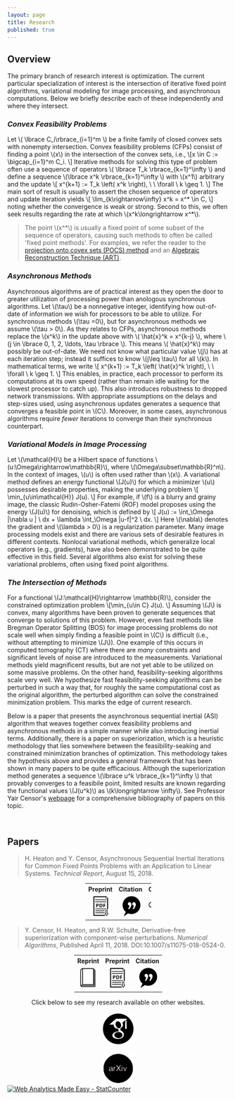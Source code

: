 ```yaml
---
layout: page
title: Research
published: true
---
```

## Overview ##
  The primary branch of research interest is optimization. 
  The current particular specialization of interest is the intersection of iterative fixed point algorithms, variational modeling for image processing, and asynchronous computations. Below we briefly describe each of these independently and where they intersect.
  
### *Convex Feasibility Problems* ###
Let \\( \lbrace C_i\rbrace_{i=1}^m \\) be a finite family of closed convex sets with nonempty intersection.  Convex feasibility problems (CFPs) consist of finding a point \\(x\\) in the intersection of the convex sets, i.e.,
  \\[x \in C := \bigcap_{i=1}^m C_i. \\]
Iterative methods for solving this type of problem often use a sequence of operators \\( \lbrace T_k \rbrace_{k=1}^\infty \\) and define a sequence \\(\lbrace x^k \rbrace_{k=1}^\infty \\) with \\(x^1\\) arbitrary and the update
 \\[ x^{k+1} := T_k \left( x^k \right), \ \ \forall \ k \geq 1. \\]
The main sort of result is usually to assert the chosen sequence of operators and update iteration yields
\\[ \lim_{k\rightarrow\infty} x^k = x^* \in C, \\]
noting whether the convergence is weak or strong. Second to this, we often seek results regarding the rate at which \\(x^k\longrightarrow x^*\\). 

> The point \\(x^*\\) is usually a fixed point of some subset of the sequence of operators, causing such methods to often be called 'fixed point methods'. For examples, we refer the reader to the [projection onto covex sets (POCS) method](https://en.wikipedia.org/wiki/Projections_onto_convex_sets) and an [Algebraic Reconstruction Technique (ART)](https://en.wikipedia.org/wiki/Algebraic_reconstruction_technique).
  
### *Asynchronous Methods* ###
Asynchronous algorithms are of practical interest as they open the door to greater utilization of processing power than anologous synchronous algorithms. Let \\(\tau\\) be a nonnegative integer, identifying how out-of-date of information we wish for processors to be able to utilize. For synchronous methods \\(\tau =0\\), but for asynchronous methods we assume \\(\tau > 0\\). As they relates to CFPs, asynchronous methods replace the \\(x^k\\) in the update above with \\( \hat{x}^k = x^{k-j} \\),  where \\(j \in \lbrace 0, 1, 2, \ldots, \tau \rbrace \\). This means \\( \hat{x}^k\\) may possibly be out-of-date. We need not know what particular value \\(j\\) has at each iteration step; instead it suffices to know \\(j\leq \tau\\) for all \\(k\\). In mathematical terms, we write
 \\[ x^{k+1} := T_k \left( \hat{x}^k \right), \ \ \forall \ k \geq 1. \\]
This enables, in practice, each processor to perform its computations at its own speed (rather than remain idle waiting for the slowest processor to catch up). This also introduces robustness to dropped network transmissions. With appropriate assumptions on the delays and step-sizes used, using asynchronous updates generates a sequence that converges a feasible point in \\(C\\). Moreover, in some cases, asynchronous algorithms require _fewer_ iterations to converge than their synchronous counterpart.

### *Variational Models in Image Processing* ###
Let \\(\mathcal{H}\\) be a Hilbert space of functions  \\(u:\Omega\rightarrow\mathbb{R}\\), where \\(\Omega\subset\mathbb{R}^n\\). In the context of images, \\(u\\) is often used rather than \\(x\\). A variational method defines an energy functional \\(J(u)\\) for which a minimizer \\(u\\) possesses desirable properties, making the underlying problem
\\[ \min_{u\in\mathcal{H}} J(u). \\]
For example, if \\(f\\) is a blurry and grainy image, the classic Rudin-Osher-Fatemi (ROF) model proposes using the energy  \\(J(u)\\) for denoising, which is defined by
  \\[ J(u) := \int_\Omega |\nabla u | \ dx + \lambda \int_\Omega |u-f|^2 \ dx. \\] 
Here \\(\nabla\\) denotes the gradient and \\(\lambda > 0\\) is a regularization parameter. Many image processing models exist and there are various sets of desirable features in different contexts. Nonlocal variational methods, which generalize local operators (e.g., gradients), have also been demonstrated to be quite effective in this field. Several algorithms also exist for solving these variational problems, often using fixed point algorithms.

### *The Intersection of Methods* ###
For a functional \\(J:\mathcal{H}\rightarrow \mathbb{R}\\), consider the constrained optimization problem
\\[\min_{u\in C} J(u). \\]
Assuming \\(J\\) is convex, many algorithms have been proven to generate sequences that converge to solutions of this problem. However, even fast methods like Bregman Operator Splitting (BOS) for image processing problems do not scale well when simply finding a feasible point in \\(C\\) is difficult (i.e., without attempting to minimize \\(J\\)). One example of this occurs in computed tomography (CT) where there are _many_ constraints and significant levels of noise are introduced to the measurements. Variational methods yield magnificent results, but are not yet able to be utilized on some massive problems. On the other hand, feasibility-seeking algorithms scale very well. We hypothesize fast feasibility-seeking algorithms can be perturbed in such a way that, for roughly the same computational cost as the original algorithm, the perturbed algorithm can solve the constrained minimization problem. This marks the edge of current research. 

Below is a paper that presents the asynchronous sequential inertial (ASI) algorithm that weaves together convex feasibility problems and asynchronous methods in a simple manner while also introducing inertial terms. Additionally, there is a paper on superiorization, which is a heuristic methodology that lies somewhere between the feasibility-seaking and constrained minimization branches of optimization. This methodology takes the hypothesis above and provides a general framework that has been shown in many papers to be quite efficacious. Although the superiorization method generates a sequence \\(\lbrace u^k \rbrace_{k=1}^\infty \\) that provably converges to a feasibile point, limited results are known regarding the functional values \\(J(u^k)\\) as \\(k\longrightarrow \infty\\). See Professor Yair Censor's [webpage](http://math.haifa.ac.il/YAIR/bib-superiorization-censor.html) for a comprehensive bibliography of papers on this topic. 
 
 
<div class = "featured">
  <!-- This snippet gives a break in sections -->
  <br />
</div>


## Papers ##

> H. Heaton and Y. Censor, Asynchronous Sequential Inertial Iterations for Common Fixed Points Problems with an Application to Linear Systems. _Technical Report_, August 15, 2018.

<div class = "featured">
  <center>
  <table style="width: 150px; background-color:rgba(0, 0, 0, 0);">
    <tr>
      <th align="center">Preprint</th>
      <th align="center">Citation</th>
      <th align="center">Code</th>
    </tr>
    <tr>
      <td align="center" width = "33%">
        <div class="brightness">
          <a href="https://www.math.ucla.edu/~heaton/papers/2018-08-15-ASI-arXiv-Preprint.pdf"><img src="/public/images/preprint-icon2.png" alt="preprint" class="image" style="width:46px">
          </a> 
        </div>
      </td>
      <td align="center" width = "34%">
        <div class="brightness">
          <a href="/public/citations/2018-ASI.bib"><img src="/public/images/cite-icon4.png" alt="Avatar" class="image" style="width:50px">
          </a> 
        </div>
      </td>  
      <td align="center" width = "33%">
        <div class="brightness">
          <a href="/public/code/2018-ASI.zip"><img src="/public/images/code-icon.png" alt="code" class="image" style="width:50px">
          </a>
        </div>
  	  </td>
    </tr>
  </table>
  </center>
</div> 

 

 

> Y. Censor, H. Heaton, and R.W. Schulte, Derivative-free superiorization with component-wise perturbations. _Numerical Algorithms_, Published April 11, 2018. DOI:10.1007/s11075-018-0524-0.

<div class = "featured">
  <center>
  <table style="width: 200px">
    <tr>
      <th align="center">Reprint</th>
      <th align="center">Preprint</th>
      <th align="center">Citation</th>
      <th align="center">Code</th>
    </tr>
    <tr>
      <td align="center" width = "25%">
        <div class="brightness">
          <a href="https://rdcu.be/LjcS"><img src="/public/images/reprint-icon2.png" alt="Avatar" class="image" style="width:46px">
          </a> 
        </div>
      </td>      
      <td align="center" width = "25%">
        <div class="brightness">
          <a href="https://arxiv.org/abs/1804.00123"><img src="/public/images/preprint-icon2.png" alt="Avatar" class="image" style="width:46px">
          </a> 
        </div>
      </td>
      <td align="center" width = "25%">
        <div class="brightness">
          <a href="/public/citations/2018-Der-Free-Sup.bib"><img src="/public/images/cite-icon4.png" alt="Avatar" class="image" style="width:50px">
          </a> 
        </div>
      </td>  
      <td align="center" width = "25%">
        <div class="brightness">
          <a href="/public/code/2018-Der-Free-Sup.zip"><img src="/public/images/code-icon.png" alt="Avatar" class="image" style="width:50px">
          </a>
        </div>
  	  </td>
    </tr>
  </table>
  </center>
</div>

<div class = "featured">
  <center>
    Click below to see my research available on other websites. <br /> <br />
        <div class="brightness">
          <a href="https://scholar.google.com/citations?user=blvaFx4AAAAJ&hl=en"><img src="/public/images/google-scholar-icon.png" alt="google-scholar" class="image" style="width:70px">
          </a>
        </div>
        <b style="word-space:2em">&nbsp;&nbsp;</b>
        <div class="brightness">
          <a href="http://www.math.ucla.edu/~heaton/papers/2018-03-28-Der-Free-Sup-Preprint.pdf"><img src="/public/images/arXiv-icon.png" alt="arXiv" class="image" style="width:70px">
          </a>
       </div>  
  </center>
  <!-- Start of StatCounter Code for Default Guide -->
  <script type="text/javascript">
  var sc_project=11458818; 
  var sc_invisible=0; 
  var sc_security="c3a494a0"; 
  var scJsHost = (("https:" == document.location.protocol) ?
  "https://secure." : "http://www.");
  document.write("<sc"+"ript type='text/javascript' src='" + scJsHost+
  "statcounter.com/counter/counter.js'></"+"script>");
  </script>
  <noscript><div class="statcounter"><a title="Web Analytics Made Easy -
  StatCounter" href="http://statcounter.com/" target="_blank"><img
  class="statcounter" src="//c.statcounter.com/11458818/0/c3a494a0/0/"
  alt="Web Analytics Made Easy - StatCounter"></a></div></noscript>
  <!-- End of StatCounter Code for Default Guide -->  
</div>
